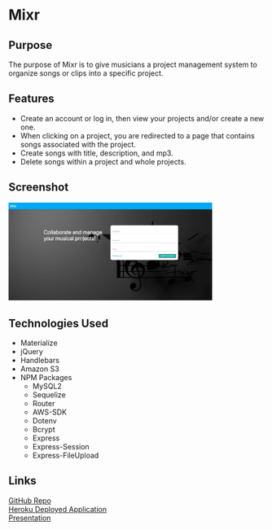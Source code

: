 # Mixr

## Purpose
The purpose of Mixr is to give musicians a project management system to organize songs or clips into a specific project.

## Features
- Create an account or log in, then  view your projects and/or create a new one.
- When clicking on a project, you are redirected to a page that contains songs associated with the project.
- Create songs with title, description, and mp3.
- Delete songs within a project and whole projects.

## Screenshot
<img src="./public/assets/images/screenshot.jpg" width="400px;">

## Technologies Used
- Materialize
- jQuery
- Handlebars
- Amazon S3
- NPM Packages
  - MySQL2
  - Sequelize
  - Router
  - AWS-SDK
  - Dotenv
  - Bcrypt
  - Express
  - Express-Session
  - Express-FileUpload

## Links
[GitHub Repo](https://github.com/redteam5/mixer)<br>
[Heroku Deployed Application](https://afternoon-reef-59917.herokuapp.com/)<br>
[Presentation](https://docs.google.com/presentation/d/1A1GEGIWSzgUg6kWlSGoRb5EvqfTeYfRhDa5yrOKTJ44/edit?usp=sharing)

